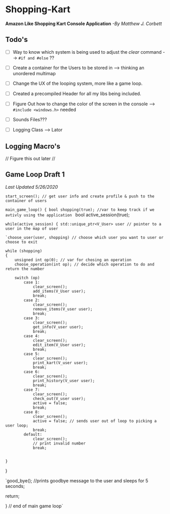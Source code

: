 # Shopping-Kart
__Amazon Like Shopping Kart Console Application__ _-By Matthew J. Corbett_

## Todo's
- [ ] Way to know which system is being used to adjust the _clear_ command --> ` #if and #else ` ?? 
- [ ] Create a container for the Users to be stored in --> thinking an unordered multimap
- [ ] Change the UX of the looping system, more like a game loop. 
- [ ] Created a precompiled Header for all my libs being included.
- [ ] Figure Out how to change the color of the screen in the console --> `#include <windows.h>` needed 
- [ ] Sounds Files??? 
- [ ] Logging Class --> Lator 


## Logging Macro's 
// Figure this out later // 

## Game Loop Draft 1   
_Last Updated 5/26/2020_

`start_screen(); // get user info and create profile & push to the container of users`

 `main_game_loop()
  {
   bool shopping(true); //var to keep track if we avtivly using the application `
   bool active_session(true);

   `while(active_session)
   {
	std::unique_ptr<V_User> user // pointer to a user in the map of user`
	
	`choose_user(user, shopping) // choose which user you want to user or choose to exit
	
	while (shopping)
	{
		unsigned int op(0); // var for chosing an operation 
		choose_operation(int op); // decide which operation to do and return the number 

		switch (op)
			case 1: 
				clear_screen();
				add_items(V_User user);
				break;
			case 2:
				clear_screen();
				remove_items(V_user user);
				break;
			case 3:
				clear_screen();
				get_info(V_user user);
				break;
			case 4:
				clear_screen();
				edit_item(V_User user);
				break;
			case 5:
				clear_screen();
				print_kart(V_user user);
				break;
			case 6:
				clear_screen();
				print_history(V_user user);
				break;
			case 7:
				clear_screen();
				check_out(V_user user); 
				active = false;
				break;
			case 8:
				clear_screen();
				active = false; // sends user out of loop to picking a user loop; 
				break; 
			default: 
				clear_screen();
				// print invalid number 
				break;
				
				
	}

   }

   `good_bye(); //prints goodbye message to the user and sleeps for 5 seconds;
  
   return; 
  
 } // end of main game loop`





